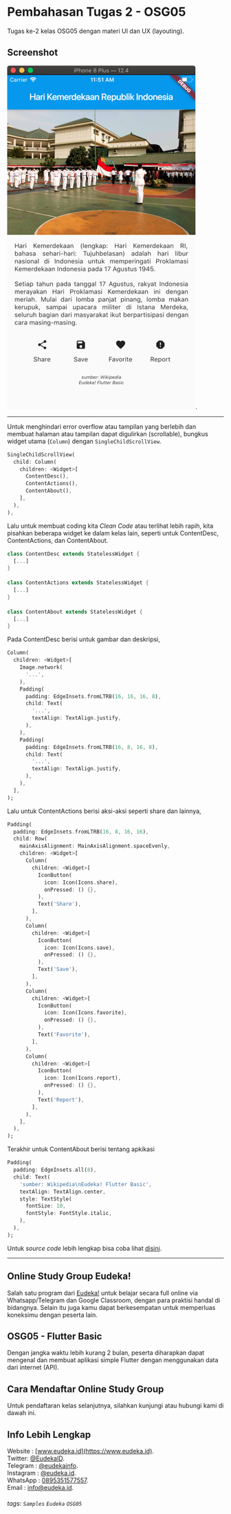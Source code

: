 # Pembahasan Tugas 2 - OSG05
Tugas ke-2 kelas OSG05 dengan materi UI dan UX (layouting).

## Screenshot
![](docs/screenshot.png).

---

Untuk menghindari error overflow atau tampilan yang berlebih dan membuat halaman atau tampilan dapat digulirkan (scrollable), bungkus widget utama (`Column`) dengan `SingleChildScrollView`.

```dart
SingleChildScrollView(
  child: Column(
    children: <Widget>[
      ContentDesc(),
      ContentActions(),
      ContentAbout(),
    ],
  ),
),
```

Lalu untuk membuat coding kita _Clean Code_ atau terlihat lebih rapih, kita pisahkan beberapa widget ke dalam kelas lain, seperti untuk ContentDesc, ContentActions, dan ContentAbout. 

```dart
class ContentDesc extends StatelessWidget {
  [...]
}

class ContentActions extends StatelessWidget {
  [...]
}

class ContentAbout extends StatelessWidget {
  [...]
}
```

Pada ContentDesc berisi untuk gambar dan deskripsi,

```dart
Column(
  children: <Widget>[
    Image.network(
      '...',
    ),
    Padding(
      padding: EdgeInsets.fromLTRB(16, 16, 16, 8),
      child: Text(
        '...',
        textAlign: TextAlign.justify,
      ),
    ),
    Padding(
      padding: EdgeInsets.fromLTRB(16, 8, 16, 8),
      child: Text(
        '...',
        textAlign: TextAlign.justify,
      ),
    ),
  ],
);
```

Lalu untuk ContentActions berisi aksi-aksi seperti share dan lainnya,

```dart
Padding(
  padding: EdgeInsets.fromLTRB(16, 8, 16, 16),
  child: Row(
    mainAxisAlignment: MainAxisAlignment.spaceEvenly,
    children: <Widget>[
      Column(
        children: <Widget>[
          IconButton(
            icon: Icon(Icons.share),
            onPressed: () {},
          ),
          Text('Share'),
        ],
      ),
      Column(
        children: <Widget>[
          IconButton(
            icon: Icon(Icons.save),
            onPressed: () {},
          ),
          Text('Save'),
        ],
      ),
      Column(
        children: <Widget>[
          IconButton(
            icon: Icon(Icons.favorite),
            onPressed: () {},
          ),
          Text('Favorite'),
        ],
      ),
      Column(
        children: <Widget>[
          IconButton(
            icon: Icon(Icons.report),
            onPressed: () {},
          ),
          Text('Report'),
        ],
      ),
    ],
  ),
);
```

Terakhir untuk ContentAbout berisi tentang apkikasi

```dart
Padding(
  padding: EdgeInsets.all(8),
  child: Text(
    'sumber: Wikipedia\nEudeka! Flutter Basic',
    textAlign: TextAlign.center,
    style: TextStyle(
      fontSize: 10,
      fontStyle: FontStyle.italic,
    ),
  ),
);
```

Untuk _source code_ lebih lengkap bisa coba lihat [disini](lib/main.dart).

---

## Online Study Group Eudeka!
Salah satu program dari [Eudeka!](https://www.eudeka.id) untuk belajar secara full online via Whatsapp/Telegram dan Google Classroom, dengan para praktisi handal di bidangnya. Selain itu juga kamu dapat berkesempatan untuk memperluas koneksimu dengan peserta lain.

## OSG05 - Flutter Basic
Dengan jangka waktu lebih kurang 2 bulan, peserta diharapkan dapat mengenal dan membuat aplikasi simple Flutter dengan menggunakan data dari internet (API).

## Cara Mendaftar Online Study Group
Untuk pendaftaran kelas selanjutnya, silahkan kunjungi atau hubungi kami di dawah ini.

## Info Lebih Lengkap
Website : [www.eudeka.id](https://www.eudeka.id).  
Twitter: [@EudekaID](https://twitter.com/EudekaID).  
Telegram : [@eudekainfo](https://t.me/eudekainfo).  
Instagram : [@eudeka.id](https://instagram.com/eudeka.id).  
WhatsApp : [0895351577557](https://wa.me/62895351577557).  
Email : [info@eudeka.id](mailto:info@eudeka.id).  

###### tags: `Samples` `Eudeka` `OSG05`
